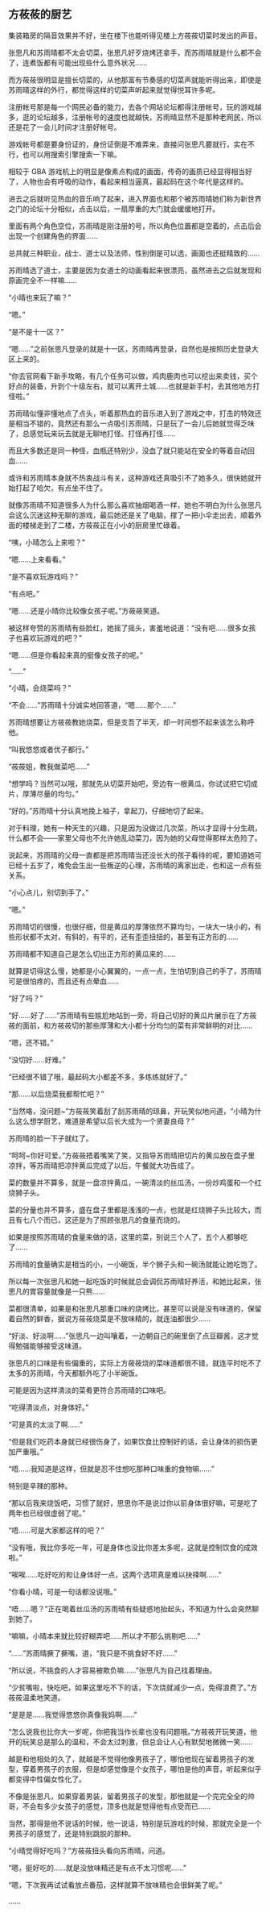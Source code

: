 ## 方莜莜的厨艺

集装箱房的隔音效果并不好，坐在楼下也能听得见楼上方莜莜切菜时发出的声音。

张思凡和苏雨晴都不太会切菜，张思凡好歹烧烤还拿手，而苏雨晴就是什么都不会了，连煮饭都有可能出现些什么意外状况……

而方莜莜很明显是擅长切菜的，从他那富有节奏感的切菜声就能听得出来，即使是苏雨晴这样的外行，都觉得这样的切菜声听起来就觉得悦耳许多呢。

注册帐号那是每一个网民必备的能力，去各个网站论坛都得注册帐号，玩的游戏越多，逛的论坛越多，注册帐号的速度也就越快，苏雨晴显然不是那种老网民，所以还是花了一会儿时间才注册好帐号。

游戏帐号都是要身份证的，身份证倒是不难弄来，直接问张思凡要就行，实在不行，也可以用搜索引擎搜索一下嘛。

相较于 GBA 游戏机上的明显是像素点构成的画面，传奇的画质已经显得相当好了，人物也会有呼吸的动作，看起来相当逼真，最起码在这个年代是这样的。

进去之后就听见热血的音乐响了起来，进入界面也和那个被苏雨晴她们称为新世界之门的论坛十分相似，点击以后，一扇厚重的大门就会缓缓地打开。

里面有两个角色空位，苏雨晴是刚注册的号，所以角色位置都是空着的，点击后会出现一个创建角色的界面……

总共就三种职业，战士、道士以及法师，性别倒是可以选，画面也还挺精致的……

苏雨晴选了道士，主要是因为女道士的动画看起来很漂亮，虽然进去之后就发现和原画完全不一样嘛……

“小晴也来玩了嘛？”

“嗯。”

“是不是十一区？”

“嗯……”之前张思凡登录的就是十一区，苏雨晴再登录，自然也是按照历史登录大区上来的。

“你去官网看下新手攻略，有几个任务可以做，鸡肉鹿肉也可以挖出来卖钱，买个好点的装备，升到个十级左右，就可以离开土城……也就是新手村，去其他地方打怪啦。”

苏雨晴似懂非懂地点了点头，听着那热血的音乐进入到了游戏之中，打击的特效还是相当不错的，竟然还有那么一点吸引苏雨晴，只是玩了一会儿后她就觉得乏味了，总感觉玩来玩去就是无聊地打怪、打怪再打怪……

而且大多数还是同一种怪，血瓶还特别少，没血了就只能站在安全的等着自动回血……

或许和苏雨晴本身就不热衷战斗有关，这种游戏还真吸引不了她多久，很快她就开始打起了哈欠，有点坐不住了。

就像苏雨晴不知道很多人为什么那么喜欢抽烟喝酒一样，她也不明白为什么张思凡会这么沉迷这种无聊的游戏，最后她还是关了电脑，撑了一把小伞走出去，顺着外面的楼梯走到了二楼，方莜莜正在小小的厨房里忙碌着。

“咦，小晴怎么上来啦？”

“嗯……上来看看。”

“是不喜欢玩游戏吗？”

“有点吧。”

“嗯……还是小晴你比较像女孩子呢。”方莜莜笑道。

被这样夸赞的苏雨晴有些脸红，她摇了摇头，害羞地说道：“没有吧……很多女孩子也喜欢玩游戏的吧？”

“嗯……但是你看起来真的挺像女孩子的呢。”

“……”

“小晴，会烧菜吗？”

“不会……”苏雨晴十分诚实地回答道，“嗯……那个……”

苏雨晴想要让方莜莜教她烧菜，但是支吾了半天，却一时间想不起来该怎么称呼他。

“叫我悠悠或者优子都行。”

“莜莜姐，教我做菜吧……”

“想学吗？当然可以哦，那就先从切菜开始吧，旁边有一根黄瓜，你试试把它切成片，厚薄尽量的均匀。”

“好的。”苏雨晴十分认真地挽上袖子，拿起刀，仔细地切了起来。

对于料理，她有一种天生的兴趣，只是因为没做过几次菜，所以才显得十分生疏，什么都不会——家里父母也不允许她乱动菜刀，因为她的父母觉得那样太危险了。

说起来，苏雨晴的父母一直都是把苏雨晴当还没长大的孩子看待的呢，要知道她可已经十五岁了，难免会生出一些叛逆的心理，苏雨晴的离家出走，也和这一点有些关系。

“小心点儿，别切到手了。”

“嗯。”

苏雨晴切的很慢，也很仔细，但是黄瓜的厚薄依然不算均匀，一块大一块小的，有些形状都不太对，有斜的，有平的，还有歪歪扭扭的，甚至有正方形的……

苏雨晴都不知道自己是怎么切出正方形的黄瓜来的……

就算是切得这么慢，她都是小心翼翼的，一点一点，生怕切到自己的手了，苏雨晴可是很怕疼的，而且还有点晕血……

“好了吗？”

“好……好了……”苏雨晴有些尴尬地站到一旁，将自己切好的黄瓜片展示在了方莜莜的面前，和方莜莜切的那些厚薄和大小都十分均匀的菜有非常鲜明的对比……

“嗯，还不错。”

“没切好……好难。”

“已经很不错了哦，最起码大小都差不多，多练练就好了。”

“那……以后烧菜我都帮忙吧？”

“当然咯，没问题~”方莜莜笑着刮了刮苏雨晴的琼鼻，开玩笑似地问道，“小晴为什么这么想学厨艺，难道是希望以后长大成为一个贤妻良母？”

苏雨晴的脸一下子就红了。

“呵呵~你好可爱。”方莜莜捂着嘴笑了笑，又指导苏雨晴把切片的黄瓜放在盘子里凉拌，等苏雨晴把凉拌黄瓜完成了以后，午餐就大功告成了。

菜的数量并不算多，就是一盘凉拌黄瓜，一碗清淡的丝瓜汤，一份炒鸡蛋和一个红烧狮子头。

菜的分量也并不算多，盛在盘子里都是浅浅的一点，也就是红烧狮子头比较大，而且有七八个而已，这还是为了照顾张思凡的食量而烧的。

如果是按照苏雨晴的食量来做的话，这里的菜，别说三个人了，五个人都够吃了……

苏雨晴的食量确实是相当的小，一小碗饭，半个狮子头和一碗汤就能让她吃饱了。

所以每一次张思凡和她一起吃饭的时候就总会调侃苏雨晴好养活，和她比起来，张思凡的胃容量就像是一只熊……

菜都很清单，如果是和张思凡那重口味的烧烤比，甚至可以说是没有味道的，保留着自然的鲜香，据说方莜莜烧菜是不放味精的，就连油都很少……

“好淡、好淡啊……”张思凡一边叫嚷着，一边朝自己的碗里倒了点豆瓣酱，这才觉得勉强能够接受这味道。

张思凡的口味是有些偏重的，实际上方莜莜烧的菜味道都很不错，就连平时吃不了太多的苏雨晴，今天都额外吃了小半碗饭。

可能是因为这样清淡的菜肴更符合苏雨晴的口味吧。

“吃得清淡点，对身体好。”

“可是真的太淡了啊……”

“但是我们吃药本身就已经很伤身了，如果饮食比控制好的话，会让身体的损伤更加严重哦。”

“唔……我知道是这样，但就是忍不住想吃那种口味重的食物嘛……”

特别是辛辣的那种。

“那以后我来烧饭吧，习惯了就好，思思你不是说过你以前身体很好嘛，可是吃了两年也已经很虚弱了呢。”

“唔……可是大家都这样的吧？”

“没有哦，我比你多吃一年，可是身体也没比你差太多呢，这就是控制饮食的成效啦。”

“唉唉……吃好吃的和让身体好一点，这两个选项真是难以抉择啊……”

“你看小晴，可是一句话都没说哦。”

“唔……嗯？”正在喝着丝瓜汤的苏雨晴有些疑惑地抬起头，不知道为什么会突然聊到她了。

“嘛嘛，小晴本来就比较好糊弄吧……所以才不那么挑剔吧……”

“……”苏雨晴撅了撅嘴，道，“我只是不挑食好不好……”

“所以说，不挑食的人才容易被欺负嘛……”张思凡为自己找着理由。

“少贫嘴啦，快吃吧，如果这里吃不下的话，下次烧就减少一点，免得浪费了。”方莜莜温柔地笑道。

“是是是……我觉得悠悠你真像我妈啊……”

“怎么说我也比你大一岁呢，你把我当作长辈也没有问题哦。”方莜莜开玩笑道，他开的玩笑总是那么的温和，不会太过刺激，但总会让人心有默契地微微一笑……

越是和他相处的久了，就越是不觉得他像男孩子了，哪怕他现在留着男孩子的发型，穿着男孩子的衣服，但是却感觉像是个女孩子，哪怕是他的声音，听起来似乎都变得中性偏女性化了。

不像是张思凡，如果穿着男装，留着男孩子的发型，那他就是一个完完全全的帅哥，不会有多少女孩子的感觉，顶多也就是觉得他有点受而已……

当然，那得是他不说话的时候，他一说话，特别是玩游戏的时候，那就完全是一个男孩子的感觉了，还是特别跳脱的那种。

“小晴觉得好吃吗？”方莜莜扭头看向苏雨晴，问道。

“嗯，挺好吃的……就是没放味精还是有点不太习惯呢……”

“嗯，下次我再试试看放点番茄，这样就算不放味精也会很鲜美了呢。”

……
